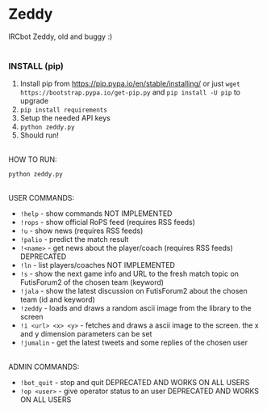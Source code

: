 # Zeddy

IRCbot Zeddy, old and buggy :)
<br><br>

### INSTALL (pip)

01. Install pip from https://pip.pypa.io/en/stable/installing/ or just `wget https://bootstrap.pypa.io/get-pip.py` and `pip install -U pip` to upgrade
02. `pip install requirements`
03. Setup the needed API keys
04. `python zeddy.py`
05. Should run! 

<br>
HOW TO RUN:

    python zeddy.py

<br>
USER COMMANDS:
<br>

* `!help`             -  show commands NOT IMPLEMENTED
* `!rops`             -  show official RoPS feed (requires RSS feeds)
* `!u`                -  show news (requires RSS feeds)
* `!palio`            -  predict the match result
* `!<name>`           -  get news about the player/coach (requires RSS feeds) DEPRECATED
* `!ln`               -  list players/coaches NOT IMPLEMENTED
* `!s`                -  show the next game info and URL to the fresh match topic on FutisForum2 of the chosen team (keyword)
* `!jala`             -  show the latest discussion on FutisForum2 about the chosen team (id and keyword)
* `!zeddy`            - loads and draws a random ascii image from the library to the screen
* `!i <url> <x> <y>`  - fetches and draws a ascii image to the screen. the x and y dimension parameters can be set
* `!jumalin`          - get the latest tweets and some replies of the chosen user

<br>
ADMIN COMMANDS:
<br>

* `!bot_quit`         -  stop and quit DEPRECATED AND WORKS ON ALL USERS
* `!op <user>`        -  give operator status to an user DEPRECATED AND WORKS ON ALL USERS
